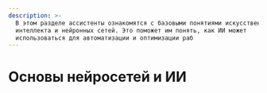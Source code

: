 ```yaml
---
description: >-
  В этом разделе ассистенты ознакомятся с базовыми понятиями искусственного
  интеллекта и нейронных сетей. Это поможет им понять, как ИИ может
  использоваться для автоматизации и оптимизации раб
---
```


# Основы нейросетей и ИИ


